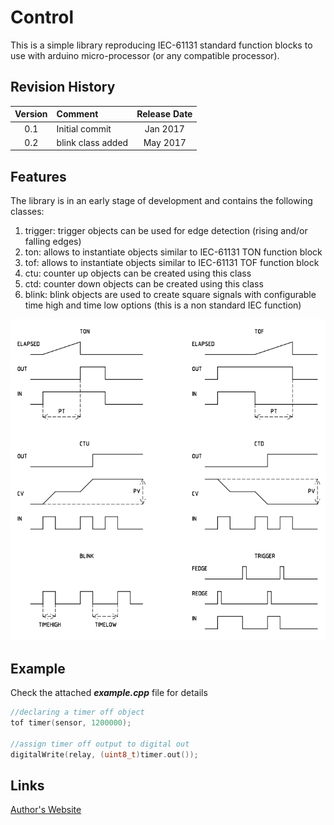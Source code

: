 # Control #
This is a simple library reproducing IEC-61131 standard function blocks to use with arduino micro-processor (or any compatible processor).

## Revision History ##

|Version  |Comment  |Release Date |
|:-------:|:------------------|:-----------:|
|0.1      |Initial commit     |Jan 2017     |
|0.2      |blink class added  |May 2017     |

## Features ##
The library is in an early stage of development and contains the following classes:

 1. trigger: trigger objects can be used for edge detection (rising and/or falling edges)
 2. ton: allows to instantiate objects similar to IEC-61131 TON function block
 3. tof: allows to instantiate objects similar to IEC-61131 TOF function block
 4. ctu: counter up objects can be created using this class
 5. ctd: counter down objects can be created using this class
 6. blink: blink objects are used to create square signals with configurable time high and time low options (this is a non standard IEC function)

![library](library.png)

## Example ##
Check the attached ***example.cpp*** file for details
``` C++
//declaring a timer off object
tof timer(sensor, 1200000);

//assign timer off output to digital out
digitalWrite(relay, (uint8_t)timer.out());
```

## Links ##
[Author's Website][1]


  [1]: http://www.akconcept.epizy.com
